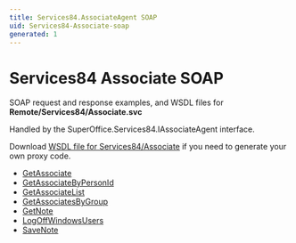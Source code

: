 ```yaml
---
title: Services84.AssociateAgent SOAP
uid: Services84-Associate-soap
generated: 1
---
```


# Services84 Associate SOAP

SOAP request and response examples, and WSDL files for **Remote/Services84/Associate.svc**

Handled by the <see cref="T:SuperOffice.Services84.IAssociateAgent">SuperOffice.Services84.IAssociateAgent</see> interface.

Download [WSDL file for Services84/Associate](../Services84-Associate.md) if you need to generate your own proxy code.

* [GetAssociate](GetAssociate.md)
* [GetAssociateByPersonId](GetAssociateByPersonId.md)
* [GetAssociateList](GetAssociateList.md)
* [GetAssociatesByGroup](GetAssociatesByGroup.md)
* [GetNote](GetNote.md)
* [LogOffWindowsUsers](LogOffWindowsUsers.md)
* [SaveNote](SaveNote.md)
